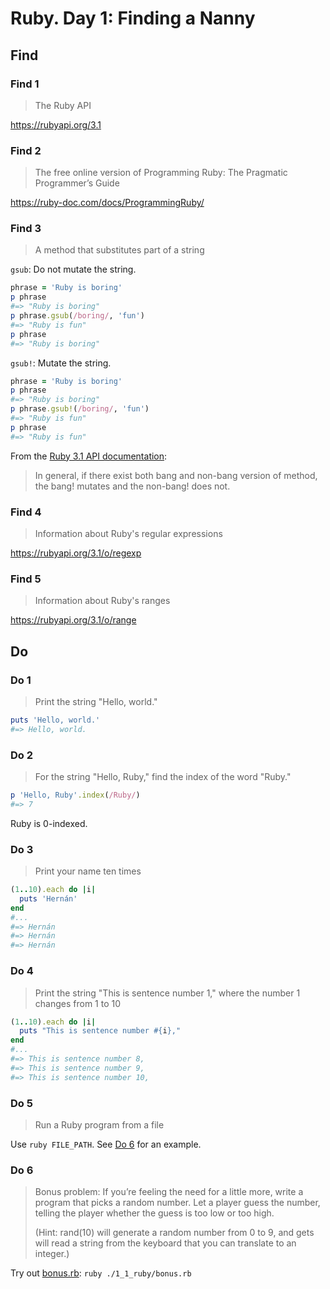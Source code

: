# Ruby. Day 1: Finding a Nanny

## Find

### Find 1

> The Ruby API

<https://rubyapi.org/3.1>

### Find 2

> The free online version of Programming Ruby: The Pragmatic Programmer’s Guide

<https://ruby-doc.com/docs/ProgrammingRuby/>

### Find 3

> A method that substitutes part of a string

`gsub`: Do not mutate the string.

```ruby
phrase = 'Ruby is boring'
p phrase
#=> "Ruby is boring"
p phrase.gsub(/boring/, 'fun')
#=> "Ruby is fun"
p phrase
#=> "Ruby is boring"
```

`gsub!`: Mutate the string.

```ruby
phrase = 'Ruby is boring'
p phrase
#=> "Ruby is boring"
p phrase.gsub!(/boring/, 'fun')
#=> "Ruby is fun"
p phrase
#=> "Ruby is fun"
```

From the [Ruby 3.1 API documentation](https://rubyapi.org/3.1/o/String.html#method-i-gsub):

> In general, if there exist both bang and non-bang version of method, the bang! mutates and the
> non-bang! does not.

### Find 4

> Information about Ruby's regular expressions

<https://rubyapi.org/3.1/o/regexp>

### Find 5

> Information about Ruby's ranges

<https://rubyapi.org/3.1/o/range>

## Do

### Do 1

> Print the string "Hello, world."

```ruby
puts 'Hello, world.'
#=> Hello, world.
```

### Do 2

> For the string "Hello, Ruby," find the index of the word "Ruby."

```ruby
p 'Hello, Ruby'.index(/Ruby/)
#=> 7
```

Ruby is 0-indexed.

### Do 3

> Print your name ten times

```ruby
(1..10).each do |i|
  puts 'Hernán'
end
#...
#=> Hernán
#=> Hernán
#=> Hernán
```

### Do 4

> Print the string "This is sentence number 1," where the number 1 changes from 1 to 10

```ruby
(1..10).each do |i|
  puts "This is sentence number #{i},"
end
#...
#=> This is sentence number 8,
#=> This is sentence number 9,
#=> This is sentence number 10,
```

### Do 5

> Run a Ruby program from a file

Use `ruby FILE_PATH`. See [Do 6](#do-6) for an example.

### Do 6

> Bonus problem: If you’re feeling the need for a little more, write a program that picks a random
> number. Let a player guess the number, telling the player whether the guess is too low or too
> high.
>
> (Hint: rand(10) will generate a random number from 0 to 9, and gets will read a string from the
> keyboard that you can translate to an integer.)

Try out [bonus.rb](./bonus.rb): `ruby ./1_1_ruby/bonus.rb`

